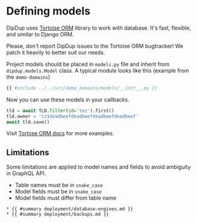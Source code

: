 # Defining models

DipDup uses [Tortoise ORM](https://tortoise.github.io/examples.html) library to work with database. It's fast, flexible, and similar to Django ORM.

Please, don't report DipDup issues to the Tortoise ORM bugtracker! We patch it heavily to better suit our needs.

Project models should be placed in `models.py` file and inherit from `dipdup.models.Model` class. A typical module looks like this (example from the `demo-domains`)

```python
{{ #include ../../src/demo_domains/models/__init__.py }}
```

Now you can use these models in your callbacks.

```python
tld = await TLD.filter(id='tez').first()
tld.owner = 'tz1deadbeefdeadbeefdeadbeefdeadbeef'
await tld.save()
```

Visit [Tortose ORM docs](https://tortoise.github.io/examples.html) for more examples.

## Limitations

Some limitations are applied to model names and fields to avoid ambiguity in GraphQL API.

* Table names must be in `snake_case`
* Model fields must be in `snake_case`
* Model fields must differ from table name

```admonish info title="See Also"
* {{ #summary deployment/database-engines.md }}
* {{ #summary deployment/backups.md }}
```
